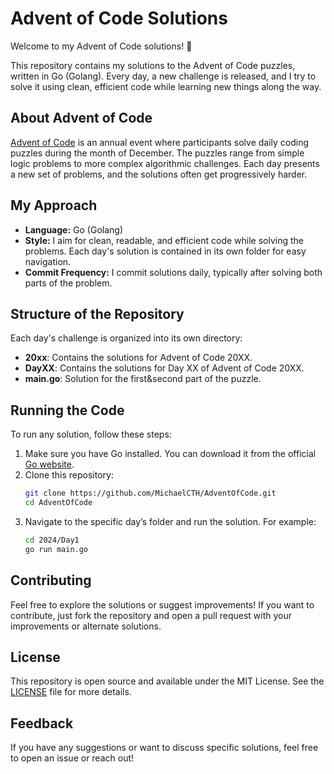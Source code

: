 # Advent of Code Solutions

Welcome to my Advent of Code solutions! 🎄

This repository contains my solutions to the Advent of Code puzzles, written in Go (Golang). Every day, a new challenge is released, and I try to solve it using clean, efficient code while learning new things along the way.

## About Advent of Code

[Advent of Code](https://adventofcode.com/) is an annual event where participants solve daily coding puzzles during the month of December. The puzzles range from simple logic problems to more complex algorithmic challenges. Each day presents a new set of problems, and the solutions often get progressively harder.

## My Approach

- **Language:** Go (Golang)
- **Style:** I aim for clean, readable, and efficient code while solving the problems. Each day's solution is contained in its own folder for easy navigation.
- **Commit Frequency:** I commit solutions daily, typically after solving both parts of the problem.

## Structure of the Repository

Each day's challenge is organized into its own directory:
- **20xx**: Contains the solutions for Advent of Code 20XX.
- **DayXX**: Contains the solutions for Day XX of Advent of Code 20XX.
- **main.go**: Solution for the first&second part of the puzzle.

## Running the Code

To run any solution, follow these steps:

1. Make sure you have Go installed. You can download it from the official [Go website](https://golang.org/dl/).
2. Clone this repository:
    ```bash
    git clone https://github.com/MichaelCTH/AdventOfCode.git
    cd AdventOfCode
    ```
3. Navigate to the specific day’s folder and run the solution. For example:
    ```bash
    cd 2024/Day1
    go run main.go
    ```

## Contributing

Feel free to explore the solutions or suggest improvements! If you want to contribute, just fork the repository and open a pull request with your improvements or alternate solutions.

## License

This repository is open source and available under the MIT License. See the [LICENSE](LICENSE) file for more details.


## Feedback

If you have any suggestions or want to discuss specific solutions, feel free to open an issue or reach out!
